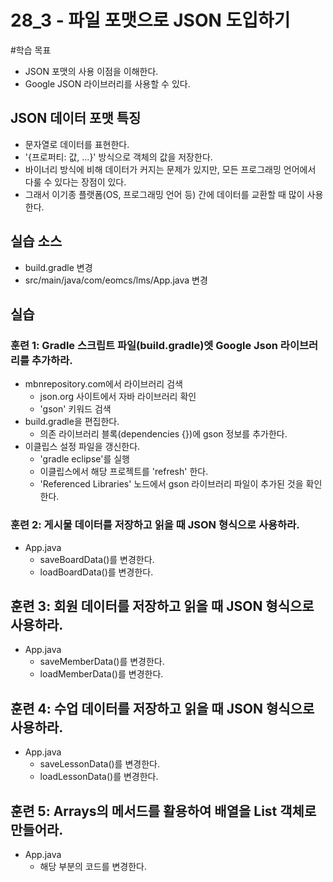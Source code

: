 # 28_3 - 파일 포맷으로 JSON 도입하기 

#학습 목표

- JSON 포맷의 사용 이점을 이해한다.
- Google JSON 라이브러리를 사용할 수 있다.

## JSON 데이터 포맷 특징

- 문자열로 데이터를 표현한다.
- '{프로퍼티: 값, ...}' 방식으로 객체의 값을 저장한다.
- 바이너리 방식에 비해 데이터가 커지는 문제가 있지만,
  모든 프로그래밍 언어에서 다룰 수 있다는 장점이 있다. 
- 그래서 이기종 플랫폼(OS, 프로그래밍 언어 등) 간에 데이터를 교환할 때 많이 사용한다. 
 

## 실습 소스

- build.gradle 변경
- src/main/java/com/eomcs/lms/App.java 변경
  
## 실습

### 훈련 1: Gradle 스크립트 파일(build.gradle)엣 Google Json 라이브러리를 추가하라.
- mbnrepository.com에서 라이브러리 검색
    - json.org 사이트에서 자바 라이브러리 확인
    - 'gson' 키워드 검색 
- build.gradle을 편집한다.
    - 의존 라이브러리 블록(dependencies {})에 gson 정보를 추가한다. 
- 이클립스 설정 파일을 갱신한다. 
    - 'gradle eclipse'를 실행
    - 이클립스에서 해당 프로젝트를 'refresh' 한다.
    - 'Referenced Libraries' 노드에서 gson 라이브러리 파일이 추가된 것을 확인한다.
    
### 훈련 2: 게시물 데이터를 저장하고 읽을 때 JSON 형식으로 사용하라.

- App.java
    - saveBoardData()를 변경한다.
    - loadBoardData()를 변경한다.
    
## 훈련 3: 회원 데이터를 저장하고 읽을 때 JSON 형식으로 사용하라.

- App.java
    - saveMemberData()를 변경한다.
    - loadMemberData()를 변경한다.
    
## 훈련 4: 수업 데이터를 저장하고 읽을 때 JSON 형식으로 사용하라.

- App.java
    - saveLessonData()를 변경한다.
    - loadLessonData()를 변경한다.
    
## 훈련 5: Arrays의 메서드를 활용하여 배열을 List 객체로 만들어라.
- App.java
    - 해당 부분의 코드를 변경한다.
    